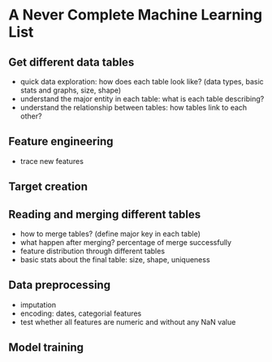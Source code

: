 
# A Never Complete Machine Learning List

## Get different data tables
- quick data exploration: how does each table look like? (data types, basic stats and graphs, size, shape)
- understand the major entity in each table: what is each table describing?
- understand the relationship between tables: how tables link to each other? 

## Feature engineering
- trace new features

## Target creation

## Reading and merging different tables
- how to merge tables? (define major key in each table)
- what happen after merging? percentage of merge successfully
- feature distribution through different tables
- basic stats about the final table: size, shape, uniqueness

## Data preprocessing
- imputation
- encoding: dates, categorial features
- test whether all features are numeric and without any NaN value

## Model training
